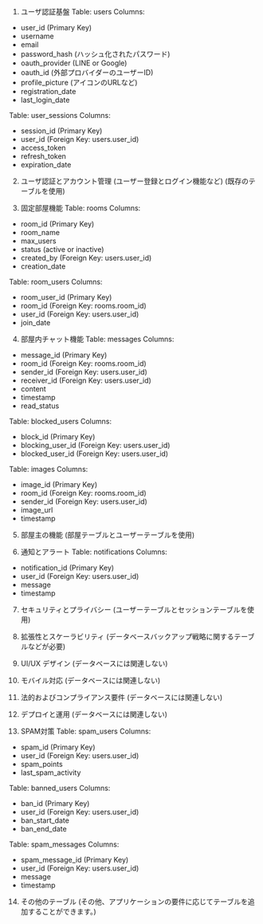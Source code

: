 1. ユーザ認証基盤
Table: users
Columns:
- user_id (Primary Key)
- username
- email
- password_hash (ハッシュ化されたパスワード)
- oauth_provider (LINE or Google)
- oauth_id (外部プロバイダーのユーザーID)
- profile_picture (アイコンのURLなど)
- registration_date
- last_login_date

Table: user_sessions
Columns:
- session_id (Primary Key)
- user_id (Foreign Key: users.user_id)
- access_token
- refresh_token
- expiration_date

2. ユーザ認証とアカウント管理 (ユーザー登録とログイン機能など)
(既存のテーブルを使用)

3. 固定部屋機能
Table: rooms
Columns:
- room_id (Primary Key)
- room_name
- max_users
- status (active or inactive)
- created_by (Foreign Key: users.user_id)
- creation_date

Table: room_users
Columns:
- room_user_id (Primary Key)
- room_id (Foreign Key: rooms.room_id)
- user_id (Foreign Key: users.user_id)
- join_date

4. 部屋内チャット機能
Table: messages
Columns:
- message_id (Primary Key)
- room_id (Foreign Key: rooms.room_id)
- sender_id (Foreign Key: users.user_id)
- receiver_id (Foreign Key: users.user_id)
- content
- timestamp
- read_status

Table: blocked_users
Columns:
- block_id (Primary Key)
- blocking_user_id (Foreign Key: users.user_id)
- blocked_user_id (Foreign Key: users.user_id)

Table: images
Columns:
- image_id (Primary Key)
- room_id (Foreign Key: rooms.room_id)
- sender_id (Foreign Key: users.user_id)
- image_url
- timestamp

5. 部屋主の機能
(部屋テーブルとユーザーテーブルを使用)

6. 通知とアラート
Table: notifications
Columns:
- notification_id (Primary Key)
- user_id (Foreign Key: users.user_id)
- message
- timestamp

7. セキュリティとプライバシー
(ユーザーテーブルとセッションテーブルを使用)

8. 拡張性とスケーラビリティ
(データベースバックアップ戦略に関するテーブルなどが必要)

9. UI/UX デザイン
(データベースには関連しない)

10. モバイル対応
(データベースには関連しない)

11. 法的およびコンプライアンス要件
(データベースには関連しない)

12. デプロイと運用
(データベースには関連しない)

13. SPAM対策
Table: spam_users
Columns:
- spam_id (Primary Key)
- user_id (Foreign Key: users.user_id)
- spam_points
- last_spam_activity

Table: banned_users
Columns:
- ban_id (Primary Key)
- user_id (Foreign Key: users.user_id)
- ban_start_date
- ban_end_date

Table: spam_messages
Columns:
- spam_message_id (Primary Key)
- user_id (Foreign Key: users.user_id)
- message
- timestamp

14. その他のテーブル
(その他、アプリケーションの要件に応じてテーブルを追加することができます。)
